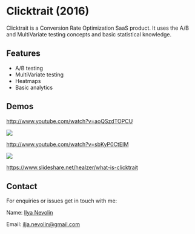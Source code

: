 # Clicktrait (2016)

Clicktrait is a Conversion Rate Optimization SaaS product.
It uses the A/B and MultiVariate testing concepts and basic statistical knowledge.

## Features

* A/B testing
* MultiVariate testing
* Heatmaps
* Basic analytics

## Demos

http://www.youtube.com/watch?v=aoQSzdTOPCU

[![](http://img.youtube.com/vi/aoQSzdTOPCU/0.jpg)](http://www.youtube.com/watch?v=aoQSzdTOPCU "")

http://www.youtube.com/watch?v=sbKyP0CtEIM

[![](http://img.youtube.com/vi/sbKyP0CtEIM/0.jpg)](http://www.youtube.com/watch?v=sbKyP0CtEIM "")

https://www.slideshare.net/healzer/what-is-clicktrait

## Contact

For enquiries or issues get in touch with me:

Name: [Ilya Nevolin](https://www.linkedin.com/in/iljanevolin/)

Email: ilja.nevolin@gmail.com
